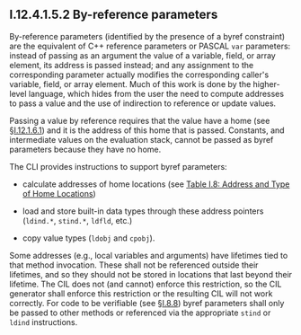 ## I.12.4.1.5.2 By-reference parameters

By-reference parameters (identified by the presence of a byref constraint) are the equivalent of C++ reference parameters or PASCAL `var` parameters: instead of passing as an argument the value of a variable, field, or array element, its address is passed instead; and any assignment to the corresponding parameter actually modifies the corresponding caller's variable, field, or array element. Much of this work is done by the higher-level language, which hides from the user the need to compute addresses to pass a value and the use of indirection to reference or update values.

Passing a value by reference requires that the value have a home (see §[I.12.1.6.1](i.12.1.6.1-homes-for-values.md)) and it is the address of this home that is passed. Constants, and intermediate values on the evaluation stack, cannot be passed as byref parameters because they have no home.

The CLI provides instructions to support byref parameters:

 * calculate addresses of home locations (see [Table I.8: Address and Type of Home Locations](#todo-missing-hyperlink))

 * load and store built-in data types through these address pointers (`ldind.*`, `stind.*`, `ldfld`, etc.)

 * copy value types (`ldobj` and `cpobj`).

Some addresses (e.g., local variables and arguments) have lifetimes tied to that method invocation. These shall not be referenced outside their lifetimes, and so they should not be stored in locations that last beyond their lifetime. The CIL does not (and cannot) enforce this restriction, so the CIL generator shall enforce this restriction or the resulting CIL will not work correctly. For code to be verifiable (see §[I.8.8](i.8.8-type-safety-and-verification.md)) byref parameters shall only be passed to other methods or referenced via the appropriate `stind` or `ldind` instructions.
